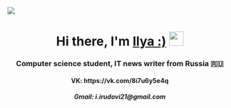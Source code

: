 ![](https://media4.giphy.com/media/Zk2YUA1rDLJoqRfo5r/giphy.gif?cid=ecf05e471c1v8nxeuwbtrqn9q9s1bwikewqqr02pqoqk80uq&rid=giphy.gif&ct=g)
<h1 align="center">Hi there, I'm <a href="https://daniilshat.ru/" target="_blank">Ilya :)</a> 
<img src="https://github.com/blackcater/blackcater/raw/main/images/Hi.gif" height="32"/></h1>
<h3 align="center">Computer science student, IT news writer from Russia 🇷🇺</h3>
<h4 align="center"> VK: https://vk.com/8i7u6y5e4q </h4>
<h5 align="center"> Gmail: i.irudovi21@gmail.com </h5>
